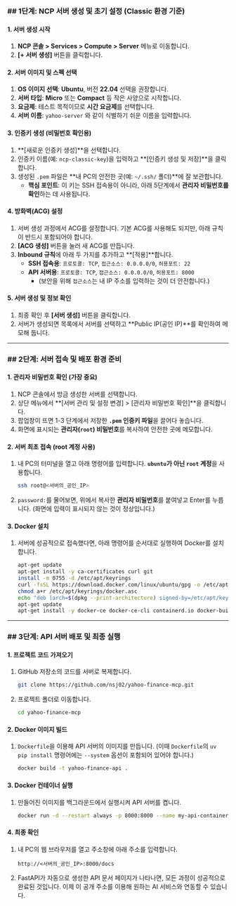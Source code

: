 ### ## 1단계: NCP 서버 생성 및 초기 설정 (Classic 환경 기준)

#### **1. 서버 생성 시작**

1.  **NCP 콘솔 > Services > Compute > Server** 메뉴로 이동합니다.
2.  **[+ 서버 생성]** 버튼을 클릭합니다.

#### **2. 서버 이미지 및 스펙 선택**

1.  **OS 이미지 선택**: **Ubuntu**, 버전 **22.04** 선택을 권장합니다.
2.  **서버 타입**: **Micro** 또는 **Compact** 등 작은 사양으로 시작합니다.
3.  **요금제**: 테스트 목적이므로 **시간 요금제**를 선택합니다.
4.  **서버 이름**: `yahoo-server` 와 같이 식별하기 쉬운 이름을 입력합니다.

#### **3. 인증키 생성 (비밀번호 확인용)**

1.  **[새로운 인증키 생성]**을 선택합니다.
2.  인증키 이름(예: `ncp-classic-key`)을 입력하고 **[인증키 생성 및 저장]**을 클릭합니다.
3.  생성된 `.pem` 파일은 **내 PC의 안전한 곳(예: `~/.ssh/` 폴더)**에 잘 보관합니다.
    *   **핵심 포인트**: 이 키는 SSH 접속용이 아니라, 아래 5단계에서 **관리자 비밀번호를 확인**하는 데 사용됩니다.

#### **4. 방화벽(ACG) 설정**

1.  서버 생성 과정에서 ACG를 설정합니다. 기본 ACG를 사용해도 되지만, 아래 규칙이 반드시 포함되어야 합니다.
2.  **[ACG 생성]** 버튼을 눌러 새 ACG를 만듭니다.
3.  **Inbound 규칙**에 아래 두 가지를 추가하고 **[적용]**합니다.
    *   **SSH 접속용**: `프로토콜: TCP`, `접근소스: 0.0.0.0/0`, `허용포트: 22`
    *   **API 서버용**: `프로토콜: TCP`, `접근소스: 0.0.0.0/0`, `허용포트: 8000`
        *   (보안을 위해 `접근소스`는 내 IP 주소를 입력하는 것이 더 안전합니다.)

#### **5. 서버 생성 및 정보 확인**

1.  최종 확인 후 **[서버 생성]** 버튼을 클릭합니다.
2.  서버가 생성되면 목록에서 서버를 선택하고 **Public IP(공인 IP)**를 확인하여 메모해 둡니다.

-----

### ## 2단계: 서버 접속 및 배포 환경 준비

#### **1. 관리자 비밀번호 확인 (가장 중요)**

1.  NCP 콘솔에서 방금 생성한 서버를 선택합니다.
2.  상단 메뉴에서 **[서버 관리 및 설정 변경] > [관리자 비밀번호 확인]**을 클릭합니다.
3.  팝업창이 뜨면 1-3 단계에서 저장한 **`.pem` 인증키 파일**을 끌어다 놓습니다.
4.  화면에 표시되는 **관리자(`root`) 비밀번호**를 복사하여 안전한 곳에 메모합니다.

#### **2. 서버 최초 접속 (root 계정 사용)**

1.  내 PC의 터미널을 열고 아래 명령어를 입력합니다. **`ubuntu`가 아닌 `root` 계정**을 사용합니다.
    ```bash
    ssh root@<서버의_공인_IP>
    ```
2.  `password:`를 물어보면, 위에서 복사한 **관리자 비밀번호**를 붙여넣고 Enter를 누릅니다. (화면에 입력이 표시되지 않는 것이 정상입니다.)

#### **3. Docker 설치**

1.  서버에 성공적으로 접속했다면, 아래 명령어를 순서대로 실행하여 Docker를 설치합니다.
    ```bash
    apt-get update
    apt-get install -y ca-certificates curl git
    install -m 0755 -d /etc/apt/keyrings
    curl -fsSL https://download.docker.com/linux/ubuntu/gpg -o /etc/apt/keyrings/docker.asc
    chmod a+r /etc/apt/keyrings/docker.asc
    echo "deb [arch=$(dpkg --print-architecture) signed-by=/etc/apt/keyrings/docker.asc] https://download.docker.com/linux/ubuntu $(. /etc/os-release && echo "$VERSION_CODENAME") stable" | tee /etc/apt/sources.list.d/docker.list > /dev/null
    apt-get update
    apt-get install -y docker-ce docker-ce-cli containerd.io docker-buildx-plugin docker-compose-plugin
    ```

-----

### ## 3단계: API 서버 배포 및 최종 실행

#### **1. 프로젝트 코드 가져오기**

1.  GitHub 저장소의 코드를 서버로 복제합니다.
    ```bash
    git clone https://github.com/nsj02/yahoo-finance-mcp.git
    ```
2.  프로젝트 폴더로 이동합니다.
    ```bash
    cd yahoo-finance-mcp
    ```

#### **2. Docker 이미지 빌드**

1.  `Dockerfile`을 이용해 API 서버의 이미지를 만듭니다. (이때 `Dockerfile`의 `uv pip install` 명령어에는 `--system` 옵션이 포함되어 있어야 합니다.)
    ```bash
    docker build -t yahoo-finance-api .
    ```

#### **3. Docker 컨테이너 실행**

1.  만들어진 이미지를 백그라운드에서 실행시켜 API 서버를 켭니다.
    ```bash
    docker run -d --restart always -p 8000:8000 --name my-api-container yahoo-finance-api
    ```

#### **4. 최종 확인**

1.  내 PC의 웹 브라우저를 열고 주소창에 아래 주소를 입력합니다.
    ```
    http://<서버의_공인_IP>:8000/docs
    ```
2.  FastAPI가 자동으로 생성한 API 문서 페이지가 나타나면, 모든 과정이 성공적으로 완료된 것입니다. 이제 이 공개 주소를 이용해 원하는 AI 서비스와 연동할 수 있습니다.
